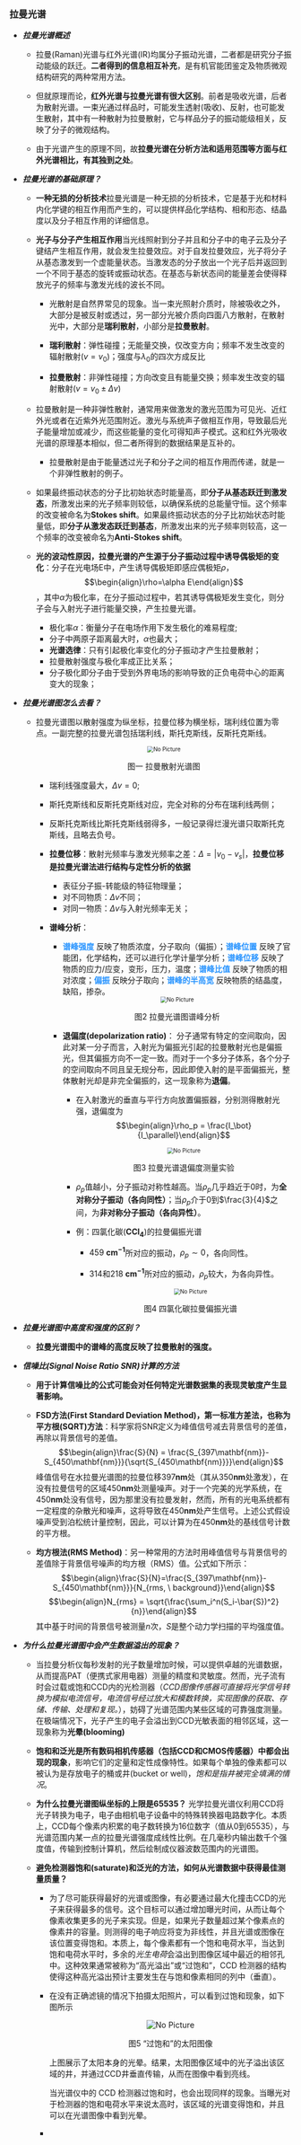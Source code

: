 ###  拉曼光谱

* ***拉曼光谱概述***

  + 拉曼(Raman)光谱与红外光谱(IR)均属分子振动光谱，二者都是研究分子振动能级的跃迁。**二者得到的信息相互补充**，是有机官能团鉴定及物质微观结构研究的两种常用方法。

  + 但就原理而论，**红外光谱与拉曼光谱有很大区别**。前者是吸收光谱，后者为散射光谱。一束光通过样品时，可能发生透射(吸收)、反射，也可能发生散射，其中有一种散射为拉曼散射，它与样品分子的振动能级相关，反映了分子的微观结构。

  + 由于光谱产生的原理不同，故**拉曼光谱在分析方法和适用范围等方面与红外光谱相比，有其独到之处**。

* ***拉曼光谱的基础原理？***

  + **一种无损的分析技术**拉曼光谱是一种无损的分析技术，它是基于光和材料内化学键的相互作用而产生的，可以提供样品化学结构、相和形态、结晶度以及分子相互作用的详细信息。

  + **光子与分子产生相互作用**当光线照射到分子并且和分子中的电子云及分子键结产生相互作用，就会发生拉曼效应。对于自发拉曼效应，光子将分子从基态激发到一个虚能量状态。当激发态的分子放出一个光子后并返回到一个不同于基态的旋转或振动状态。在基态与新状态间的能量差会使得释放光子的频率与激发光线的波长不同。

    - 光散射是自然界常见的现象。当一束光照射介质时，除被吸收之外，大部分是被反射或透过，另一部分光被介质向四面八方散射，在散射光中，大部分是**瑞利散射**，小部分是**拉曼散射**。
    
    - **瑞利散射**：弹性碰撞；无能量交换，仅改变方向；频率不发生改变的辐射散射($v=v_0$)；强度与$\lambda_0$的四次方成反比

    - **拉曼散射**：非弹性碰撞；方向改变且有能量交换；频率发生改变的辐射散射($v=v_0±\Delta v$)

  + 拉曼散射是一种非弹性散射，通常用来做激发的激光范围为可见光、近红外光或者在近紫外光范围附近。激光与系统声子做相互作用，导致最后光子能量增加或减少，而这些能量的变化可得知声子模式。这和红外光吸收光谱的原理基本相似，但二者所得到的数据结果是互补的。

    - 拉曼散射是由于能量透过光子和分子之间的相互作用而传递，就是一个非弹性散射的例子。

  + 如果最终振动状态的分子比初始状态时能量高，即**分子从基态跃迁到激发态**，所激发出来的光子频率则较低，以确保系统的总能量守恒。这个频率的改变被命名为**Stokes shift**。如果最终振动状态的分子比初始状态时能量低，即**分子从激发态跃迁到基态**，所激发出来的光子频率则较高，这一个频率的改变被命名为**Anti-Stokes shift**。

  + **光的波动性原因，拉曼光谱的产生源于分子振动过程中诱导偶极矩的变化**：分子在光电场E中，产生诱导偶极矩即感应偶极矩$\rho$，$$\begin{align}\rho=\alpha E\end{align}$$，其中$\alpha$为极化率，在分子振动过程中，若其诱导偶极矩发生变化，则分子会与入射光子进行能量交换，产生拉曼光谱。
    - 极化率$\alpha$：衡量分子在电场作用下发生极化的难易程度;
    - 分子中两原子距离最大时，$\alpha$也最大；
    - **光谱选律**：只有引起极化率变化的分子振动才产生拉曼散射；
    - 拉曼散射强度与极化率成正比关系；
    - 分子极化即分子由于受到外界电场的影响导致的正负电荷中心的距离变大的现象；

* ***拉曼光谱图怎么去看？*** 
  + 拉曼光谱图以散射强度为纵坐标，拉曼位移为横坐标，瑞利线位置为零点。一副完整的拉曼光谱包括瑞利线，斯托克斯线，反斯托克斯线。
        <div align=center><img src="picture/拉曼散射光谱图.jpg" alt="No Picture" style="zoom:70%"/><center><p>图一 拉曼散射光谱图</p></center></div>

      - 瑞利线强度最大，$\Delta v=0$;
      
      - 斯托克斯线和反斯托克斯线对应，完全对称的分布在瑞利线两侧；

      - 反斯托克斯线比斯托克斯线弱得多，一般记录得烂漫光谱只取斯托克斯线，且略去负号。

    + **拉曼位移**：散射光频率与激发光频率之差：$\Delta=|v_0 - v_s|$，**拉曼位移是拉曼光谱法进行结构与定性分析的依据**
        - 表征分子振-转能级的特征物理量；
        - 对不同物质：$\Delta v$不同；
        - 对同一物质：$\Delta v$与入射光频率无关；

    + **谱峰分析**：
        - **<font color="#2894FF">谱峰强度</font>** 反映了物质浓度，分子取向（偏振）；**<font color="#2894FF">谱峰位置</font>** 反映了官能团，化学结构，还可以进行化学计量学分析；**<font color="#2894FF">谱峰位移</font>** 反映了物质的应力/应变，变形，压力，温度；**<font color="#2894FF">谱峰比值</font>** 反映了物质的相对浓度；**<font color="#2894FF">偏振</font>** 反映分子取向；**<font color="#2894FF">谱峰的半高宽</font>** 反映物质的结晶度，缺陷，掺杂。
                <div align=center><img src="picture/拉曼光谱图谱峰分析.webp" alt="No Picture" style="zoom:70%"/><center><p>图2 拉曼光谱图谱峰分析</p></center></div>
        
        + **退偏度(depolarization ratio)**： 分子通常有特定的空间取向，因此对某一分子而言，入射光为偏振光引起的拉曼散射光也是偏振光，但其偏振方向不一定一致。而对于一个多分子体系，各个分子的空间取向不同且呈无规分布，因此即使入射的是平面偏振光，整体散射光却是非完全偏振的，这一现象称为**退偏**。
            
            - 在入射激光的垂直与平行方向放置偏振器，分别测得散射光强，退偏度为$$\begin{align}\rho_p = \frac{I_\bot}{I_\parallel}\end{align}$$
                <div align=center><img src="picture/拉曼光谱退偏度测量.png" alt="No Picture" style="zoom:70%"/><center><p>图3 拉曼光谱退偏度测量实验</p></center></div>
            
            - $\rho_p$值越小，分子振动对称性越高。当$\rho_p$几乎趋近于0时，为**全对称分子振动（各向同性）**；当$\rho_p$介于0到$\frac{3}{4}$之间，为**非对称分子振动（各向异性）**。
            
            - 例：四氯化碳($\mathbf{CCl_4}$)的拉曼偏振光谱

              + $459 \ \mathbf{{cm}^{-1}}$所对应的振动，$\rho_p \sim 0$，各向同性。
              
              + $314$和$218 \ \mathbf{{cm}^{-1}}$所对应的振动，$\rho_p$较大，为各向异性。    
                <div align=center><img src="picture/四氯化碳拉曼偏振光谱.png" alt="No Picture" style="zoom:70%"/><center><p>图4 四氯化碳拉曼偏振光谱</p></center></div>

* ***拉曼光谱图中高度和强度的区别？***

  + **拉曼光谱图中的谱峰的高度反映了拉曼散射的强度。**

* ***信噪比(Signal Noise Ratio SNR)计算的方法***

    + **用于计算信噪比的公式可能会对任何特定光谱数据集的表现灵敏度产生显著影响。**

    + **FSD方法(First Standard Deviation Method)，第一标准方差法，也称为平方根(SQRT)方法**：科学家将SNR定义为峰值信号减去背景信号的差值，再除以背景信号的差值。$$\begin{align}\frac{S}{N} = \frac{S_{397\mathbf{nm}}-S_{450\mathbf{nm}}}{\sqrt{S_{450\mathbf{nm}}}}\end{align}$$峰值信号在水拉曼光谱图的拉曼位移$397\mathbf{nm}$处（其从$350\mathbf{nm}$处激发），在没有拉曼信号的区域$450\mathbf{nm}$处测量噪声。对于一个完美的光学系统，在$450\mathbf{nm}$处没有信号，因为那里没有拉曼发射，然而，所有的光电系统都有一定程度的杂散光和噪声，这将导致在$450\mathbf{nm}$处产生信号。上述公式假设噪声受到泊松统计量控制，因此，可以计算为在$450\mathbf{nm}$处的基线信号计数的平方根。
    
    + **均方根法(RMS Method)**：另一种常用的方法时用峰值信号与背景信号的差值除于背景信号噪声的均方根（RMS）值。公式如下所示：$$\begin{align}\frac{S}{N}=\frac{S_{397\mathbf{nm}}- S_{450\mathbf{nm}}}{N_{rms, \ background}}\end{align}$$$$\begin{align}N_{rms} = \sqrt{\frac{\sum_i^n(S_i-\bar{S})^2}{n}}\end{align}$$其中基于时间的背景信号被测量$n$次，$S$是整个动力学扫描的平均强度值。

* ***为什么拉曼光谱图中会产生数据溢出的现象？***

    + 当拉曼分析仪每秒发射的光子数量增加时候，可以提供卓越的光谱数据，从而提高PAT（便携式家用电器）测量的精度和灵敏度。然而，光子流有时会过载或饱和CCD内的光检测器（*CCD图像传感器可直接将光学信号转换为模拟电流信号，电流信号经过放大和模数转换，实现图像的获取、存储、传输、处理和复现。*），妨碍了光谱范围内某些区域的可靠强度测量。在极端情况下，光子产生的电子会溢出到CCD光敏表面的相邻区域，这一现象称为**光晕(blooming)**
    
    + **饱和和泛光是所有数码相机传感器（包括CCD和CMOS传感器）中都会出现的现象**，影响它们的定量和定性成像特性。如果每个单独的像素都可以被认为是存放电子的桶或井(bucket or well)，*饱和是指井被完全填满的情况*。

    + **为什么拉曼光谱图纵坐标的上限是65535？** 光学拉曼光谱仪利用CCD将光子转换为电子，电子由相机电子设备中的特殊转换器电路数字化。本质上，CCD每个像素内积累的电子数转换为16位数字（值从0到65535），与光谱范围内某一点的拉曼光谱强度成线性比例。在几毫秒内输出数千个强度值，传输到控制计算机，然后绘制成仪器波数范围内的光谱图。

    + **避免检测器饱和(saturate)和泛光的方法，如何从光谱数据中获得最佳测量质量？**
        - 为了尽可能获得最好的光谱或图像，有必要通过最大化撞击CCD的光子来获得最多的信号。这个目标可以通过增加曝光时间，从而让每个像素收集更多的光子来实现。但是，如果光子数量超过某个像素点的像素井的容量。则测得的电子响应将变为非线性，并且光谱或图像在该位置变得饱和。本质上，每个像素都有一个饱和电荷水平，当达到饱和电荷水平时，多余的*光生电荷*会溢出到图像区域中最近的相邻孔中。这种效果通常被称为“高光溢出”或“过饱和”，CCD 检测器的结构使得这种高光溢出预计主要发生在与饱和像素相同的列中（垂直）。
        
        - 在没有正确滤镜的情况下拍摄太阳照片，可以看到过饱和现象，如下图所示
          <div align=center><img src="picture/“高光溢出”的太阳图像.png" alt="No Picture" style="zoom:100%"/><center><p>图5 “过饱和”的太阳图像</p></center></div>
          上图展示了太阳本身的光晕。结果，太阳图像区域中的光子溢出该区域的井，并通过CCD井垂直传输，从而在图像中看到亮线。
          
          当光谱仪中的 CCD 检测器过饱和时，也会出现同样的现象。当曝光对于检测器的饱和电荷水平来说太高时，该区域的光谱变得饱和，并且可以在光谱图像中看到光晕。
        
        - 